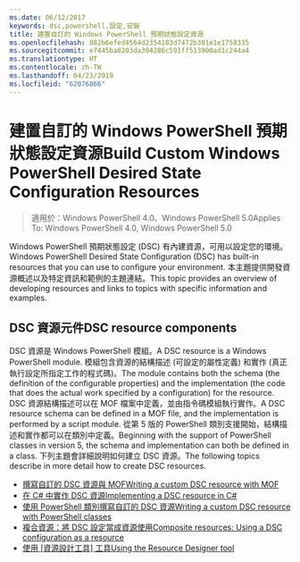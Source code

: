 ```yaml
---
ms.date: 06/12/2017
keywords: dsc,powershell,設定,安裝
title: 建置自訂的 Windows PowerShell 預期狀態設定資源
ms.openlocfilehash: 882b6efed4564d2354183d7472b301e1e1758335
ms.sourcegitcommit: e7445ba8203da304286c591ff513900ad1c244a4
ms.translationtype: HT
ms.contentlocale: zh-TW
ms.lasthandoff: 04/23/2019
ms.locfileid: "62076866"
---
```

# <a name="build-custom-windows-powershell-desired-state-configuration-resources"></a><span data-ttu-id="cb0cb-103">建置自訂的 Windows PowerShell 預期狀態設定資源</span><span class="sxs-lookup"><span data-stu-id="cb0cb-103">Build Custom Windows PowerShell Desired State Configuration Resources</span></span>

> <span data-ttu-id="cb0cb-104">適用於：Windows PowerShell 4.0、Windows PowerShell 5.0</span><span class="sxs-lookup"><span data-stu-id="cb0cb-104">Applies To: Windows PowerShell 4.0, Windows PowerShell 5.0</span></span>

<span data-ttu-id="cb0cb-105">Windows PowerShell 預期狀態設定 (DSC) 有內建資源，可用以設定您的環境。</span><span class="sxs-lookup"><span data-stu-id="cb0cb-105">Windows PowerShell Desired State Configuration (DSC) has built-in resources that you can use to configure your environment.</span></span> <span data-ttu-id="cb0cb-106">本主題提供開發資源概述以及特定資訊和範例的主題連結。</span><span class="sxs-lookup"><span data-stu-id="cb0cb-106">This topic provides an overview of developing resources and links to topics with specific information and examples.</span></span>

## <a name="dsc-resource-components"></a><span data-ttu-id="cb0cb-107">DSC 資源元件</span><span class="sxs-lookup"><span data-stu-id="cb0cb-107">DSC resource components</span></span>

<span data-ttu-id="cb0cb-108">DSC 資源是 Windows PowerShell 模組。</span><span class="sxs-lookup"><span data-stu-id="cb0cb-108">A DSC resource is a Windows PowerShell module.</span></span> <span data-ttu-id="cb0cb-109">模組包含資源的結構描述 (可設定的屬性定義) 和實作 (真正執行設定所指定工作的程式碼)。</span><span class="sxs-lookup"><span data-stu-id="cb0cb-109">The module contains both the schema (the definition of the configurable properties) and the implementation (the code that does the actual work specified by a configuration) for the resource.</span></span> <span data-ttu-id="cb0cb-110">DSC 資源結構描述可以在 MOF 檔案中定義，並由指令碼模組執行實作。</span><span class="sxs-lookup"><span data-stu-id="cb0cb-110">A DSC resource schema can be defined in a MOF file, and the implementation is performed by a script module.</span></span> <span data-ttu-id="cb0cb-111">從第 5 版的 PowerShell 類別支援開始，結構描述和實作都可以在類別中定義。</span><span class="sxs-lookup"><span data-stu-id="cb0cb-111">Beginning with the support of PowerShell classes in version 5, the schema and implementation can both be defined in a class.</span></span> <span data-ttu-id="cb0cb-112">下列主題會詳細說明如何建立 DSC 資源。</span><span class="sxs-lookup"><span data-stu-id="cb0cb-112">The following topics describe in more detail how to create DSC resources.</span></span>

* [<span data-ttu-id="cb0cb-113">撰寫自訂的 DSC 資源與 MOF</span><span class="sxs-lookup"><span data-stu-id="cb0cb-113">Writing a custom DSC resource with MOF</span></span>](authoringResourceMOF.md)
* [<span data-ttu-id="cb0cb-114">在 C# 中實作 DSC 資源</span><span class="sxs-lookup"><span data-stu-id="cb0cb-114">Implementing a DSC resource in C#</span></span>](authoringResourceMofCS.md)
* [<span data-ttu-id="cb0cb-115">使用 PowerShell 類別撰寫自訂的 DSC 資源</span><span class="sxs-lookup"><span data-stu-id="cb0cb-115">Writing a custom DSC resource with PowerShell classes</span></span>](authoringResourceClass.md)
* [<span data-ttu-id="cb0cb-116">複合資源：將 DSC 設定當成資源使用</span><span class="sxs-lookup"><span data-stu-id="cb0cb-116">Composite resources: Using a DSC configuration as a resource</span></span>](authoringResourceComposite.md)
* <span data-ttu-id="cb0cb-117">[使用 [資源設計工具] 工具](../authoringResourceMofDesigner.md)</span><span class="sxs-lookup"><span data-stu-id="cb0cb-117">[Using the Resource Designer tool](../authoringResourceMofDesigner.md)</span></span>

